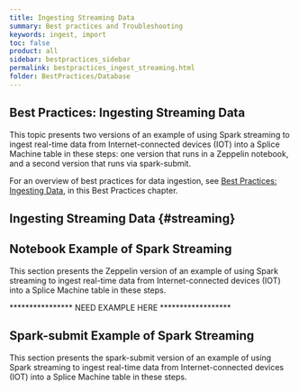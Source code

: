 ```yaml
---
title: Ingesting Streaming Data
summary: Best practices and Troubleshooting
keywords: ingest, import
toc: false
product: all
sidebar: bestpractices_sidebar
permalink: bestpractices_ingest_streaming.html
folder: BestPractices/Database
---
```

<section>
<div class="TopicContent" data-swiftype-index="true" markdown="1">

# ﻿Best Practices: Ingesting Streaming Data
This topic presents two versions of an example of using Spark streaming to ingest real-time data from Internet-connected devices (IOT) into a Splice Machine table in these steps: one version that runs in a Zeppelin notebook, and a second version that runs via spark-submit.

For an overview of best practices for data ingestion, see [Best Practices: Ingesting Data](bestpractices_ingest_overview.html), in this Best Practices chapter.

## Ingesting Streaming Data  {#streaming}


## Notebook Example of  Spark Streaming
This section presents the Zeppelin version of an example of using Spark streaming to ingest real-time data from Internet-connected devices (IOT) into a Splice Machine table in these steps.

**************** NEED EXAMPLE HERE ******************

## Spark-submit Example of  Spark Streaming
This section presents the spark-submit version of an example of using Spark streaming to ingest real-time data from Internet-connected devices (IOT) into a Splice Machine table in these steps.


</div>
</section>
